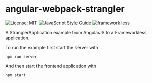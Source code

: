# angular-webpack-strangler

[![License: MIT](https://img.shields.io/badge/License-MIT-yellow.svg)](https://opensource.org/licenses/MIT)
[![JavaScript Style Guide](https://img.shields.io/badge/code_style-standard-brightgreen.svg)](https://standardjs.com)
[![framework less](https://img.shields.io/badge/framework-less-blue.svg)](https://github.com/frameworkless-movement/manifesto)


A StranglerApplication example from AngularJS to a Frameworkless application.

To run the example first start the server with

    npm run server

And then start the frontend application with

    npm start
